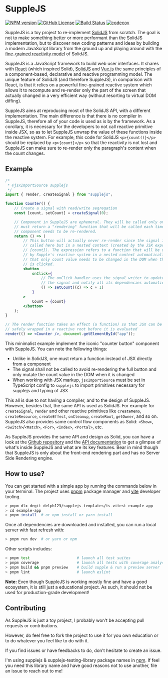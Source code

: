 # SuppleJS

[![NPM version](https://img.shields.io/npm/v/supplejs?logo=npm)](https://www.npmjs.com/package/supplejs)
[![GitHub License](https://img.shields.io/github/license/delph123/supplejs)](https://github.com/delph123/supplejs/blob/main/LICENSE)
[![Build Status](https://img.shields.io/github/actions/workflow/status/delph123/supplejs/test_and_coverage.yml?branch=main&logo=github)](https://github.com/delph123/supplejs/actions/workflows/test_and_coverage.yml)
[![codecov](https://codecov.io/gh/delph123/supplejs/graph/badge.svg?token=AJNU0N5YI7)](https://codecov.io/gh/delph123/supplejs)

SuppleJS is a toy project to re-implement [SolidJS](https://github.com/solidjs/solid) from scratch. The goal is not to make something better or more performant than the SolidJS implementation, but to discover new coding patterns and ideas by building a modern JavaScript library from the ground up and playing around with the [fine-grained reactivity model](https://dev.to/ryansolid/a-hands-on-introduction-to-fine-grained-reactivity-3ndf) of SolidJS.

SuppleJS is a JavaScript framework to build web user interfaces. It shares with [React](https://react.dev/) (which inspired Solid), [SolidJS](https://www.solidjs.com/) and [Vue.js](https://vuejs.org/) the same principles of a component-based, declarative and reactive programming model. The unique feature of SolidJS (and therefore SuppleJS), in comparison with React, is that it relies on a powerful fine-grained reactive system which allows it to recompute and re-render only the part of the screen that actually changed in a very efficient way (without resorting to virtual DOM diffing).

SuppleJS aims at reproducing most of the SolidJS API, with a different implementation. The main difference is that there is no compiler in SuppleJS, therefore all of your code is used as is by the framework. As a corollary, it is necessary for the developers to not call reactive primitive inside JSX, so as to let SuppleJS unwrap the value of these functions inside the reactive system. For example, this code for SolidJS `<p>{count()}</p>` should be replaced by `<p>{count}</p>`
so that the reactivity is not lost and SuppleJS can make sure to re-render only the paragraph's content when the count changes.

## Example

```jsx
/*
 * @jsxImportSource supplejs
 */
import { render, createSignal } from "supplejs";

function Counter() {
    // Create a signal with read/write segregation
    const [count, setCount] = createSignal(0);

    // Component in SuppleJS are ephemeral. They will be called only once and
    // must return a "rendering" function that will be called each time the
    // component needs to be re-rendered.
    return () => (
        // This button will actually never re-render since the signal is not
        // called here but in a nested context (created by the JSX expression
        // {count}). The expression refers to a function that will be unwrapped
        // by Supple's reactive system in a nested context automatically, so
        // that only count value needs to be changed in the DOM when the button
        // is clicked.
        <button
            onClick={
                // The onClick handler uses the signal writer to update
                // the signal and notify all its dependencies automatically
                () => setCount((c) => c + 1)
            }
        >
            Count = {count}
        </button>
    );
}

// The render function takes an effect (a function) so that JSX can be
// safely wrapped in a reactive root before it is evaluated
render(() => <Counter />, document.getElementById("app"));
```

This minimalist example implement the iconic "counter button" component with SuppleJS. You can note the following things:

-   Unlike in SolidJS, one must return a function instead of JSX directly from a component
-   The signal shall not be called to avoid re-rendering the full button and only mutate the count value in the DOM when it is changed
-   When working with JSX markup, `jsxImportSource` must be set in TypeScript config to `supplejs` to import primitives necessary for supplejs and typing of JSX

This all is due to not having a compiler, and to the design of SuppleJS. However, besides that, the same API is used as SolidJS. For example for `createSignal`, `render` and other reactive primitives like `createMemo`, `createResource`, `createEffect`, `onCleanup`, `createRoot`, `getOwner`, and so on. SuppleJS also provides same control flow components as Solid: `<Show>`, `<Switch>`/`<Match>`, `<For>`, `<Index>`, `<Portal>`, etc.

As SuppleJS provides the same API and design as Solid, you can have a look at the [Github repository](https://github.com/solidjs/solid) and the [API documentation](https://www.solidjs.com/docs/latest/api) to get a glimpse of what's inside SuppleJS and what are its key features. Bear in mind though that SuppleJS is only about the front-end rendering part and has no Server Side Rendering engine.

## How to use?

You can get started with a simple app by running the commands below in your terminal. The project uses [pnpm](https://pnpm.io/fr/) package manager and [vite](https://vitejs.dev/) developer tooling.

```sh
> pnpm dlx degit delph123/supplejs-templates/ts-vitest example-app
> cd example-app
> pnpm install  # or npm install or yarn install
```

Once all dependencies are downloaded and installed, you can run a local server with fast refresh with:

```sh
> pnpm run dev  # or yarn or npm
```

Other scripts includes:

```sh
> pnpm test                     # launch all test suites
> pnpm coverage                 # launch all tests with coverage analysis
> pnpm build && pnpm preview    # build supple & run a preview server
> pnpm lint                     # launch eslint
```

**Note:** Even though SuppleJS is working mostly fine and have a good ecosystem, it is still just a educational project. As such, it should not be used for production-grade development!

## Contributing

As SuppleJS is just a toy project, I probably won't be accepting pull requests or contributions.

However, do feel free to fork the project to use it for you own education or to do whatever you feel like to do with it.

If you find issues or have feedbacks to do, don't hesitate to create an issue.

I'm using supplejs & supplejs-testing-library package names in [npm](https://www.npmjs.com/). If feel you need this library name and have good reasons not to use another, file an issue to reach out to me!

